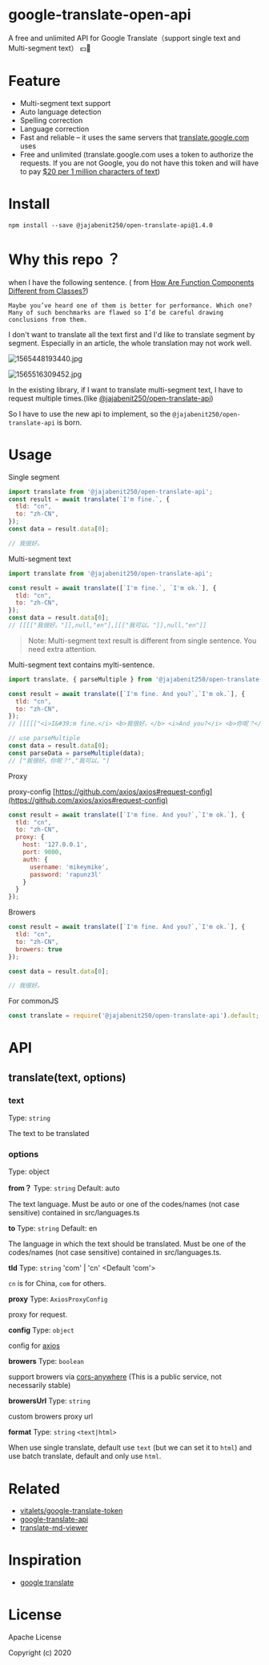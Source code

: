 # google-translate-open-api
A free and unlimited API for Google Translate（support single text and Multi-segment text） 💵🚫


# Feature

- Multi-segment text support
- Auto language detection
- Spelling correction
- Language correction
- Fast and reliable – it uses the same servers that [translate.google.com](https://translate.google.com/) uses
- Free and unlimited (translate.google.com uses a token to authorize the requests. If you are not Google, you do not have this token and will have to pay [$20 per 1 million characters of text](https://cloud.google.com/translate/v2/pricing))

# Install

```shell
npm install --save @jajabenit250/open-translate-api@1.4.0
```

# Why this repo ？

when I have the following sentence. ( from [How Are Function Components Different from Classes?](https://overreacted.io/how-are-function-components-different-from-classes/))

```
Maybe you’ve heard one of them is better for performance. Which one? Many of such benchmarks are flawed so I’d be careful drawing conclusions from them.
```
I don't want to translate all the text first and I'd like to translate segment by segment. Especially in an article, the whole translation may not work well.

![1565448193440.jpg](https://s3.qiufengh.com/blog/1565448193440.jpg)

![1565516309452.jpg](https://s3.qiufengh.com/blog/1565516309452.jpg)

In the existing library, if I want to translate multi-segment text, I have to request multiple times.(like [@jajabenit250/open-translate-api](https://github.com/jajabenit250/open-translate-api))

So I have to use the new api to implement, so the `@jajabenit250/open-translate-api` is born.

# Usage

Single segment
```javascript
import translate from '@jajabenit250/open-translate-api';
const result = await translate(`I'm fine.`, {
  tld: "cn",
  to: "zh-CN",
});
const data = result.data[0];

// 我很好。
```

Multi-segment text
```javascript
import translate from '@jajabenit250/open-translate-api';

const result = await translate([`I'm fine.`, `I'm ok.`], {
  tld: "cn",
  to: "zh-CN",
});
const data = result.data[0];
// [[[["我很好。"]],null,"en"],[[["我可以。"]],null,"en"]]
```

> Note: Multi-segment text result is different from single sentence. You need extra attention.

Multi-segment text contains mylti-sentence.

```javascript
import translate, { parseMultiple } from '@jajabenit250/open-translate-api';

const result = await translate([`I'm fine. And you?`,`I'm ok.`], {
  tld: "cn",
  to: "zh-CN",
});
// [[[[["<i>I&#39;m fine.</i> <b>我很好。</b> <i>And you?</i> <b>你呢？</b>"]],null,"en"],[[["我可以。"]],null,"en"]]]

// use parseMultiple
const data = result.data[0];
const parseData = parseMultiple(data);
// ["我很好。你呢？","我可以。"]
```

Proxy

proxy-config [https://github.com/axios/axios#request-config](https://github.com/axios/axios#request-config)
```javascript
const result = await translate([`I'm fine. And you?`,`I'm ok.`], {
  tld: "cn",
  to: "zh-CN",
  proxy: {
    host: '127.0.0.1',
    port: 9000,
    auth: {
      username: 'mikeymike',
      password: 'rapunz3l'
    }
  }
});
```

Browers

```javascript
const result = await translate([`I'm fine. And you?`,`I'm ok.`], {
  tld: "cn",
  to: "zh-CN",
  browers: true
});

const data = result.data[0];

// 我很好。
```

For commonJS

```javascript
const translate = require('@jajabenit250/open-translate-api').default;
```

# API

## translate(text, options)

### text

Type: `string`

The text to be translated

### options

Type: object

**from？**
Type: `string` Default: auto

The text language. Must be auto or one of the codes/names (not case sensitive) contained in src/languages.ts

**to**
Type: `string` Default: en

The language in which the text should be translated. Must be one of the codes/names (not case sensitive) contained in src/languages.ts.

**tld**
Type: `string` 'com' | 'cn' <Default 'com'>

`cn` is for China, `com` for others.

**proxy**
Type: `AxiosProxyConfig`

proxy for request.

**config**
Type: `object`

config for [axios](https://github.com/axios/axios)

**browers**
Type: `boolean`

support browers via [cors-anywhere](https://github.com/Rob--W/cors-anywhere/) (This is a public service, not necessarily stable)

**browersUrl**
Type: `string`

custom browers proxy url

**format**
Type: `string`  `<text|html>`

When use single translate, default use `text` (but we can set it to `html`) and use batch translate, default and only use `html`.


# Related
- [vitalets/google-translate-token](https://github.com/vitalets/google-translate-token)
- [google-translate-api](https://github.com/matheuss/google-translate-api)
- [translate-md-viewer](https://github.com/hua1995116/translate-md-viewer)

# Inspiration

- [google translate](https://chrome.google.com/webstore/detail/google-translate/aapbdbdomjkkjkaonfhkkikfgjllcleb?hl=zh-CN)

# License

Apache License

Copyright (c) 2020 